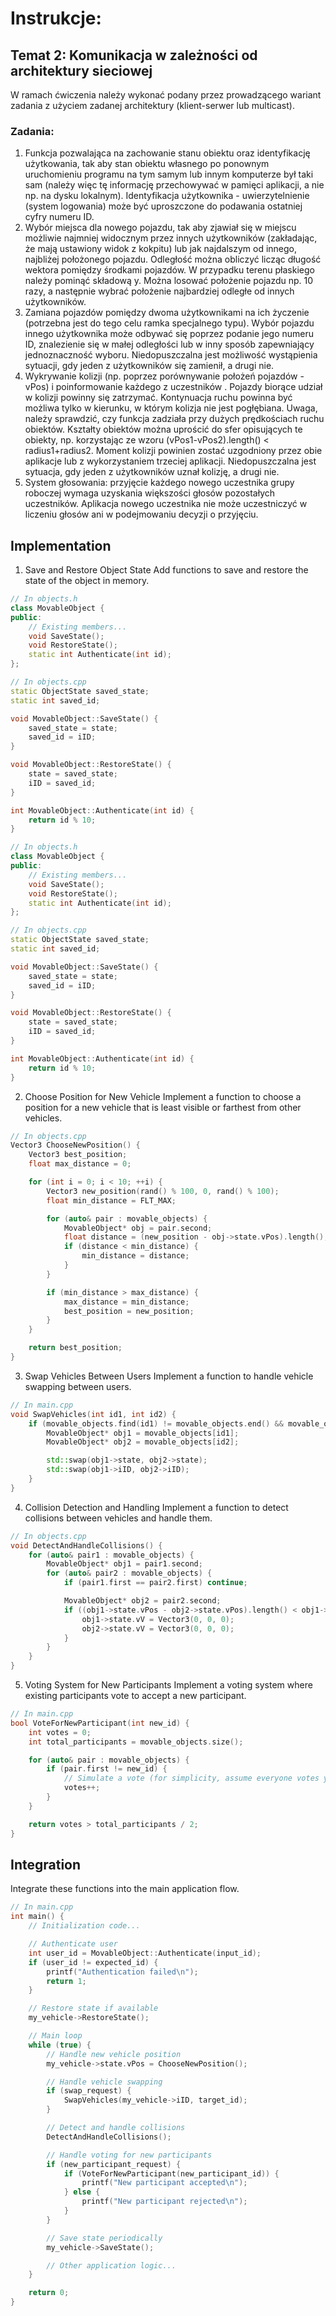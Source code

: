 # Instrukcje:

## Temat 2: Komunikacja w zależności od architektury sieciowej
W ramach ćwiczenia należy wykonać podany przez prowadzącego wariant
zadania z użyciem zadanej architektury (klient-serwer lub multicast).
### Zadania:
1. Funkcja pozwalająca na zachowanie stanu obiektu oraz identyfikację użytkowania, tak aby stan obiektu własnego po ponownym uruchomieniu programu na tym samym lub innym komputerze był taki sam (należy więc tę informację przechowywać w pamięci aplikacji, a nie np. na dysku lokalnym). Identyfikacja użytkownika - uwierzytelnienie (system logowania) może być uproszczone do podawania ostatniej cyfry numeru ID.
2. Wybór miejsca dla nowego pojazdu, tak aby zjawiał się w miejscu możliwie
najmniej widocznym przez innych użytkowników (zakładając, że mają
ustawiony widok z kokpitu) lub jak najdalszym od innego, najbliżej położonego
pojazdu. Odległość można obliczyć licząc długość wektora pomiędzy środkami
pojazdów. W przypadku terenu płaskiego należy pominąć składową y. Można
losować położenie pojazdu np. 10 razy, a następnie wybrać położenie
najbardziej odległe od innych użytkowników.
3. Zamiana pojazdów pomiędzy dwoma użytkownikami na ich życzenie
(potrzebna jest do tego celu ramka specjalnego typu). Wybór pojazdu innego
użytkownika może odbywać się poprzez podanie jego numeru ID, znalezienie
się w małej odległości lub w inny sposób zapewniający jednoznaczność
wyboru. Niedopuszczalna jest możliwość wystąpienia sytuacji, gdy jeden z
użytkowników się zamienił, a drugi nie.
4. Wykrywanie kolizji (np. poprzez porównywanie położeń pojazdów - vPos) i
poinformowanie każdego z uczestników . Pojazdy biorące udział w kolizji
powinny się zatrzymać. Kontynuacja ruchu powinna być możliwa tylko w
kierunku, w którym kolizja nie jest pogłębiana. Uwaga, należy sprawdzić, czy
funkcja zadziała przy dużych prędkościach ruchu obiektów. Kształty obiektów
można uprościć do sfer opisujących te obiekty, np. korzystając ze wzoru
(vPos1-vPos2).length() < radius1+radius2. Moment kolizji
powinien zostać uzgodniony przez obie aplikacje lub z wykorzystaniem trzeciej
aplikacji. Niedopuszczalna jest sytuacja, gdy jeden z użytkowników uznał
kolizję, a drugi nie.
5. System głosowania: przyjęcie każdego nowego uczestnika grupy roboczej
wymaga uzyskania większości głosów pozostałych uczestników. Aplikacja
nowego uczestnika nie może uczestniczyć w liczeniu głosów ani w
podejmowaniu decyzji o przyjęciu.

## Implementation
1. Save and Restore Object State
Add functions to save and restore the state of the object in memory.

```cpp
// In objects.h
class MovableObject {
public:
    // Existing members...
    void SaveState();
    void RestoreState();
    static int Authenticate(int id);
};

// In objects.cpp
static ObjectState saved_state;
static int saved_id;

void MovableObject::SaveState() {
    saved_state = state;
    saved_id = iID;
}

void MovableObject::RestoreState() {
    state = saved_state;
    iID = saved_id;
}

int MovableObject::Authenticate(int id) {
    return id % 10;
}
```

```cpp
// In objects.h
class MovableObject {
public:
    // Existing members...
    void SaveState();
    void RestoreState();
    static int Authenticate(int id);
};

// In objects.cpp
static ObjectState saved_state;
static int saved_id;

void MovableObject::SaveState() {
    saved_state = state;
    saved_id = iID;
}

void MovableObject::RestoreState() {
    state = saved_state;
    iID = saved_id;
}

int MovableObject::Authenticate(int id) {
    return id % 10;
}
```

2. Choose Position for New Vehicle
Implement a function to choose a position for a new vehicle that is least visible or farthest from other vehicles.

```cpp
// In objects.cpp
Vector3 ChooseNewPosition() {
    Vector3 best_position;
    float max_distance = 0;

    for (int i = 0; i < 10; ++i) {
        Vector3 new_position(rand() % 100, 0, rand() % 100);
        float min_distance = FLT_MAX;

        for (auto& pair : movable_objects) {
            MovableObject* obj = pair.second;
            float distance = (new_position - obj->state.vPos).length();
            if (distance < min_distance) {
                min_distance = distance;
            }
        }

        if (min_distance > max_distance) {
            max_distance = min_distance;
            best_position = new_position;
        }
    }

    return best_position;
}
```
3. Swap Vehicles Between Users
Implement a function to handle vehicle swapping between users.

```cpp
// In main.cpp
void SwapVehicles(int id1, int id2) {
    if (movable_objects.find(id1) != movable_objects.end() && movable_objects.find(id2) != movable_objects.end()) {
        MovableObject* obj1 = movable_objects[id1];
        MovableObject* obj2 = movable_objects[id2];

        std::swap(obj1->state, obj2->state);
        std::swap(obj1->iID, obj2->iID);
    }
}
```
4. Collision Detection and Handling
Implement a function to detect collisions between vehicles and handle them.

```cpp
// In objects.cpp
void DetectAndHandleCollisions() {
    for (auto& pair1 : movable_objects) {
        MovableObject* obj1 = pair1.second;
        for (auto& pair2 : movable_objects) {
            if (pair1.first == pair2.first) continue;

            MovableObject* obj2 = pair2.second;
            if ((obj1->state.vPos - obj2->state.vPos).length() < obj1->radius + obj2->radius) {
                obj1->state.vV = Vector3(0, 0, 0);
                obj2->state.vV = Vector3(0, 0, 0);
            }
        }
    }
}
```

5. Voting System for New Participants
Implement a voting system where existing participants vote to accept a new participant.

```cpp
// In main.cpp
bool VoteForNewParticipant(int new_id) {
    int votes = 0;
    int total_participants = movable_objects.size();

    for (auto& pair : movable_objects) {
        if (pair.first != new_id) {
            // Simulate a vote (for simplicity, assume everyone votes yes)
            votes++;
        }
    }

    return votes > total_participants / 2;
}
```

## Integration
Integrate these functions into the main application flow.

```cpp
// In main.cpp
int main() {
    // Initialization code...

    // Authenticate user
    int user_id = MovableObject::Authenticate(input_id);
    if (user_id != expected_id) {
        printf("Authentication failed\n");
        return 1;
    }

    // Restore state if available
    my_vehicle->RestoreState();

    // Main loop
    while (true) {
        // Handle new vehicle position
        my_vehicle->state.vPos = ChooseNewPosition();

        // Handle vehicle swapping
        if (swap_request) {
            SwapVehicles(my_vehicle->iID, target_id);
        }

        // Detect and handle collisions
        DetectAndHandleCollisions();

        // Handle voting for new participants
        if (new_participant_request) {
            if (VoteForNewParticipant(new_participant_id)) {
                printf("New participant accepted\n");
            } else {
                printf("New participant rejected\n");
            }
        }

        // Save state periodically
        my_vehicle->SaveState();

        // Other application logic...
    }

    return 0;
}
```

